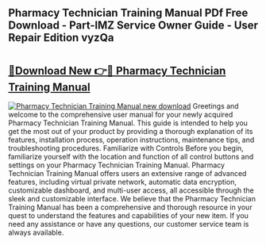 ## Pharmacy Technician Training Manual PDf Free Download - Part-lMZ Service Owner Guide - User Repair Edition vyzQa

# <h2><a href="http://cf20331.oget.top/?id=Pharmacy+Technician+Training+Manual">🔗Download New 👉🔴 Pharmacy Technician Training Manual</a></h2>

[![Pharmacy Technician Training Manual new download](https://i.imgur.com/5g1atiW.png)](http://cf20331.oget.top/?id=Pharmacy+Technician+Training+Manual)
Greetings and welcome to the comprehensive user manual for your newly acquired Pharmacy Technician Training Manual. This guide is intended to help you get the most out of your product by providing a thorough explanation of its features, installation process, operation instructions, maintenance tips, and troubleshooting procedures. Familiarize with Controls Before you begin, familiarize yourself with the location and function of all control buttons and settings on your Pharmacy Technician Training Manual. Pharmacy Technician Training Manual offers users an extensive range of advanced features, including virtual private network, automatic data encryption, customizable dashboard, and multi-user access, all accessible through the sleek and customizable interface. We believe that the Pharmacy Technician Training Manual has been a comprehensive and thorough resource in your quest to understand the features and capabilities of your new item. If you need any assistance or have any questions, our customer service team is always available.
